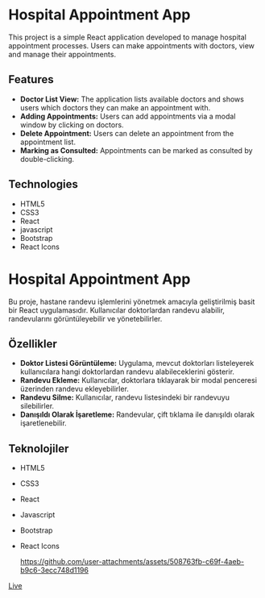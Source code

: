 # Hospital Appointment App

This project is a simple React application developed to manage hospital appointment processes. Users can make appointments with doctors, view and manage their appointments.

## Features

- **Doctor List View:** The application lists available doctors and shows users which doctors they can make an appointment with.
- **Adding Appointments:** Users can add appointments via a modal window by clicking on doctors.
- **Delete Appointment:** Users can delete an appointment from the appointment list.
- **Marking as Consulted:** Appointments can be marked as consulted by double-clicking.

## Technologies

- HTML5
- CSS3
- React
- javascript
- Bootstrap
- React Icons

# Hospital Appointment App

Bu proje, hastane randevu işlemlerini yönetmek amacıyla geliştirilmiş basit bir React uygulamasıdır. Kullanıcılar doktorlardan randevu alabilir, randevularını görüntüleyebilir ve yönetebilirler.

## Özellikler

- **Doktor Listesi Görüntüleme:** Uygulama, mevcut doktorları listeleyerek kullanıcılara hangi doktorlardan randevu alabileceklerini gösterir.
- **Randevu Ekleme:** Kullanıcılar, doktorlara tıklayarak bir modal penceresi üzerinden randevu ekleyebilirler.
- **Randevu Silme:** Kullanıcılar, randevu listesindeki bir randevuyu silebilirler.
- **Danışıldı Olarak İşaretleme:** Randevular, çift tıklama ile danışıldı olarak işaretlenebilir.

## Teknolojiler

- HTML5
- CSS3
- React
- Javascript
- Bootstrap
- React Icons

  https://github.com/user-attachments/assets/508763fb-c69f-4aeb-b9c6-3ecc748d1196

[Live](https://fy-hospital-appointment-app.netlify.app/)
